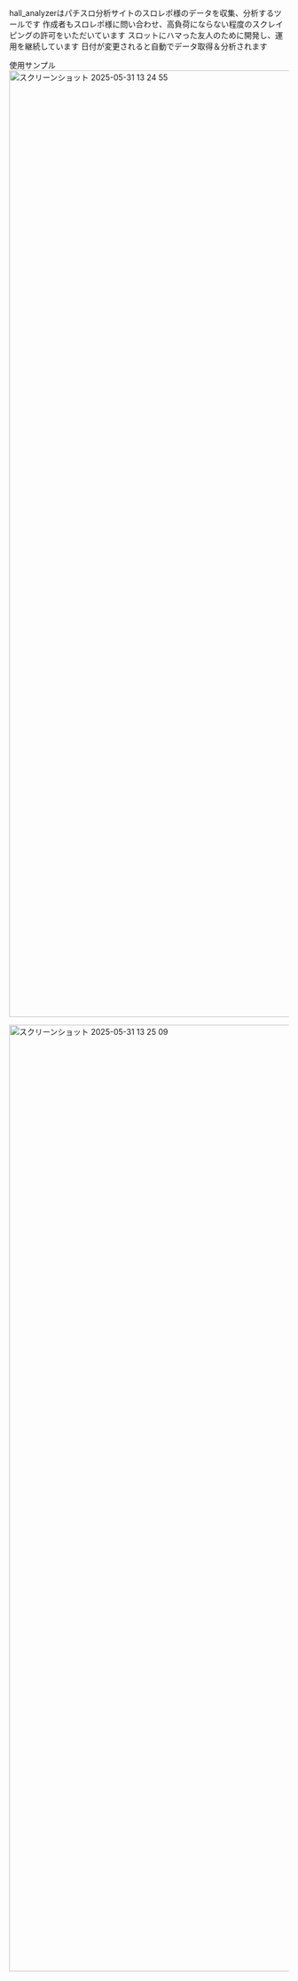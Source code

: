 hall_analyzerはパチスロ分析サイトのスロレポ様のデータを収集、分析するツールです
作成者もスロレポ様に問い合わせ、高負荷にならない程度のスクレイピングの許可をいただいています
スロットにハマった友人のために開発し、運用を継続しています
日付が変更されると自動でデータ取得＆分析されます

使用サンプル
<img width="1705" alt="スクリーンショット 2025-05-31 13 24 55" src="https://github.com/user-attachments/assets/477871e7-c13d-4f43-b7d5-4886673c65fd" />

<img width="1705" alt="スクリーンショット 2025-05-31 13 25 09" src="https://github.com/user-attachments/assets/721e2a10-a7cf-4d88-b0fd-679ec8d7d448" />
